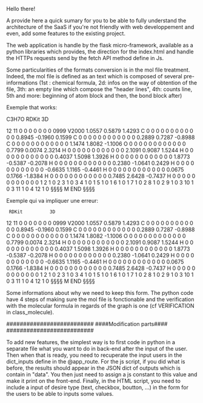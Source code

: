 Hello there!

A provide here a quick sumary for you to be able to fully understand the architecture of the SaaS if you're not friendly with web developpement and even, add some features to the existing project.

The web application is handle by the flask micro-framework, available as a python libraries which provides, the direction for the index.html and handle the HTTPs requests send by the fetch API method define in Js.

Some particularities of the formats conversion is in the mol file treatment. Indeed, the mol file is defined as an text which is composed of several pre-informations (1st : chemical formula, 
2d: infos on the way of obtention of the file, 3th: an empty line which compose the "header lines", 4th: counts line, 5th and more: beginning of atom block and then, the bond block after)

Exemple that works: 

C3H7O
     RDKit          3D

 12 11  0  0  0  0  0  0  0  0999 V2000
    1.0557    0.5879    1.4293 C   0  0  0  0  0  0  0  0  0  0  0  0
    0.8945   -0.1960    0.1599 C   0  0  0  0  0  0  0  0  0  0  0  0
    0.2889    0.7287   -0.8988 C   0  0  0  0  0  0  0  0  0  0  0  0
    1.1474    1.8082   -1.1006 O   0  0  0  0  0  0  0  0  0  0  0  0
    0.7799    0.0074    2.3214 H   0  0  0  0  0  0  0  0  0  0  0  0
    2.1091    0.9087    1.5244 H   0  0  0  0  0  0  0  0  0  0  0  0
    0.4037    1.5098    1.3926 H   0  0  0  0  0  0  0  0  0  0  0  0
    1.8773   -0.5387   -0.2078 H   0  0  0  0  0  0  0  0  0  0  0  0
    0.2380   -1.0641    0.2429 H   0  0  0  0  0  0  0  0  0  0  0  0
   -0.6635    1.1165   -0.4461 H   0  0  0  0  0  0  0  0  0  0  0  0
    0.0675    0.1766   -1.8384 H   0  0  0  0  0  0  0  0  0  0  0  0
    0.7485    2.6428   -0.7437 H   0  0  0  0  0  0  0  0  0  0  0  0
  1  2  1  0
  2  3  1  0
  3  4  1  0
  1  5  1  0
  1  6  1  0
  1  7  1  0
  2  8  1  0
  2  9  1  0
  3 10  1  0
  3 11  1  0
  4 12  1  0
  §§§§
  M  END
  §§§§

  Exemple qui va impliquer une erreur:

     RDKit          3D

 12 11  0  0  0  0  0  0  0  0999 V2000
    1.0557    0.5879    1.4293 C   0  0  0  0  0  0  0  0  0  0  0  0
    0.8945   -0.1960    0.1599 C   0  0  0  0  0  0  0  0  0  0  0  0
    0.2889    0.7287   -0.8988 C   0  0  0  0  0  0  0  0  0  0  0  0
    1.1474    1.8082   -1.1006 O   0  0  0  0  0  0  0  0  0  0  0  0
    0.7799    0.0074    2.3214 H   0  0  0  0  0  0  0  0  0  0  0  0
    2.1091    0.9087    1.5244 H   0  0  0  0  0  0  0  0  0  0  0  0
    0.4037    1.5098    1.3926 H   0  0  0  0  0  0  0  0  0  0  0  0
    1.8773   -0.5387   -0.2078 H   0  0  0  0  0  0  0  0  0  0  0  0
    0.2380   -1.0641    0.2429 H   0  0  0  0  0  0  0  0  0  0  0  0
   -0.6635    1.1165   -0.4461 H   0  0  0  0  0  0  0  0  0  0  0  0
    0.0675    0.1766   -1.8384 H   0  0  0  0  0  0  0  0  0  0  0  0
    0.7485    2.6428   -0.7437 H   0  0  0  0  0  0  0  0  0  0  0  0
  1  2  1  0
  2  3  1  0
  3  4  1  0
  1  5  1  0
  1  6  1  0
  1  7  1  0
  2  8  1  0
  2  9  1  0
  3 10  1  0
  3 11  1  0
  4 12  1  0
  §§§§
  M  END
  §§§§

Some informations about why we need to keep this form.
The python code have 4 steps of making sure the mol file is fonctionable and the verification with the molecular formula in regards of the graph is one (cf VERIFICATION in class_molecule).

##########################
####Modification parts####
##########################

To add new features, the simplest way is to first code in python in a separate file what you want to do in back-end after the input of the user.
Then when that is ready, you need to recuperate the input users in the dict_inputs define in the @app_route.
For the js script, if you did what is before, the results should appear in the JSON dict of outputs which is contain in "data".
You then just need to assign a js constant to this value and make it print on the front-end.
Finally, in the HTML script, you need to include a input of desire type (text, checkbox, boutton, ...) in the form for the users to be able to inputs some values.


